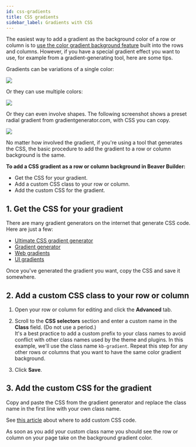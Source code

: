 ```yaml
---
id: css-gradients
title: CSS gradients
sidebar_label: Gradients with CSS
---
```


The easiest way to add a gradient as the background color of a row or column
is to [use the color gradient background feature](/beaver-builder/styles/effects/color-gradients-for-row-and-column-backgrounds-and-overlays.md) built into the rows and columns. However, if you have a special gradient effect you want to use, for example from a gradient-generating tool, here are some tips. 

Gradients can be variations of a single color:

![](/img/how-to-tips-gradients-1.jpg)

Or they can use multiple colors:

![](/img/how-to-tips-gradients-2.jpg)

Or they can even involve shapes. The following screenshot shows a preset
radial gradient from gradientgenerator.com, with CSS you can copy.

![](/img/how-to-tips-gradients-3.jpg)

No matter how involved the gradient, if you're using a tool that generates the
CSS, the basic procedure to add the gradient to a row or column background is
the same.

**To add a CSS gradient as a row or column background in Beaver Builder:**

  * Get the CSS for your gradient.
  * Add a custom CSS class to your row or column.
  * Add the custom CSS for the gradient.

## 1. Get the CSS for your gradient

There are many gradient generators on the internet that generate CSS code.
Here are just a few:

  * [Ultimate CSS gradient generator](http://www.colorzilla.com/gradient-editor/)
  * [Gradient generator](http://gradientgenerator.com/)
  * [Web gradients](https://webgradients.com/)
  * [UI gradients](https://uigradients.com/)

Once you've generated the gradient you want, copy the CSS and save it
somewhere.

## 2. Add a custom CSS class to your row or column

  1. Open your row or column for editing and click the **Advanced** tab.
  2. Scroll to the **CSS selectors** section and enter a custom name in the **Class** field. (Do not use a period.)  
It's a best practice to add a custom prefix to your class names to avoid
conflict with other class names used by the theme and plugins. In this
example, we'll use the class name `kb-gradient`. Repeat this step for any
other rows or columns that you want to have the same color gradient
background.

  3. Click **Save**.

## 3. Add the custom CSS for the gradient

Copy and paste the CSS from the gradient generator and replace the class name
in the first line with your own class name.

See [this article](/beaver-builder/styles/code/custom-css.md) about where to add custom CSS code.

As soon as you add your custom class name you should see the row or column on
your page take on the background gradient color.

